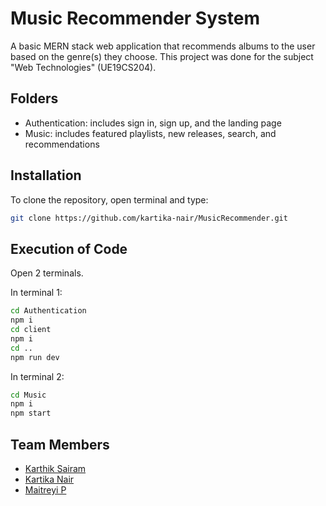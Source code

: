 # Music Recommender System

A basic MERN stack web application that recommends albums to the user based on the genre(s) they choose. This project was done for the subject "Web Technologies" (UE19CS204).

## Folders
- Authentication: includes sign in, sign up, and the landing page
- Music: includes featured playlists, new releases, search, and recommendations

## Installation
To clone the repository, open terminal and type:
```bash
git clone https://github.com/kartika-nair/MusicRecommender.git
```

## Execution of Code
Open 2 terminals.

In terminal 1:
```bash
cd Authentication
npm i
cd client
npm i
cd ..
npm run dev
```

In terminal 2:
```bash
cd Music
npm i
npm start
```

## Team Members
- [Karthik Sairam](https://github.com/karthik-sairam)
- [Kartika Nair](https://github.com/kartika-nair)
- [Maitreyi P](https://github.com/Maitreyi-P)
